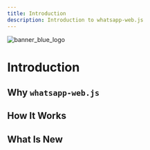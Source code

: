 ```yaml
---
title: Introduction
description: Introduction to whatsapp-web.js
---
```


<html>
    <img :src="$withBase('/banner_blue_logo.png')" alt="banner_blue_logo">
<html/>

# Introduction


## Why `whatsapp-web.js`


## How It Works


## What Is New